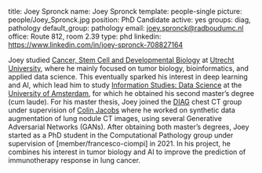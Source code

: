 title: Joey Spronck
name: Joey Spronck
template: people-single
picture: people/Joey_Spronck.jpg
position: PhD Candidate
active: yes
groups: diag, pathology
default_group: pathology
email: joey.spronck@radboudumc.nl
office: Route 812, room 2.39
type: phd
linkedin: https://www.linkedin.com/in/joey-spronck-708827164

Joey studied [Cancer, Stem Cell and Developmental Biology](https://www.uu.nl/masters/en/cancer-stem-cells-and-developmental-biology) at [Utrecht University](https://www.uu.nl/en), where he mainly focused on tumor biology, bioinformatics, and applied data science. This eventually sparked his interest in deep learning and AI, which lead him to study [Information Studies: Data Science](https://www.uva.nl/en/programmes/masters/information-studies-data-science/data-science.html) at the [University of Amsterdam](https://www.uva.nl/en), for which he obtained his second master’s degree (cum laude). For his master thesis, Joey joined the [DIAG](https://www.diagnijmegen.nl/) chest CT group under supervision of [Colin Jacobs](https://www.diagnijmegen.nl/people/colin-jacobs/) where he worked on synthetic data augmentation of lung nodule CT images, using several Generative Adversarial Networks (GANs). After obtaining both master’s degrees, Joey started as a PhD student in the Computational Pathology group under supervision of [member/francesco-ciompi] in 2021. In his project, he combines his interest in tumor biology and AI to improve the prediction of immunotherapy response in lung cancer.
